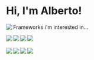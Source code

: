 # Hi, I'm Alberto!

<div>
  <img align="left" src="https://github-readme-stats.vercel.app/api/top-langs/?username=albertoyg&layout=compact" />
</div>

Frameworks i'm interested in...

<div>
  <img align="left" src="https://img.shields.io/badge/Next-black?style=for-the-badge&logo=next.js&logoColor=white" />
  <img align="left" src="https://img.shields.io/badge/node.js-6DA55F?style=for-the-badge&logo=node.js&logoColor=white" />
  <img align="left" src="https://img.shields.io/badge/Anaconda-%2344A833.svg?style=for-the-badge&logo=anaconda&logoColor=white" />
  <img align="left" src="https://img.shields.io/badge/flask-%23000.svg?style=for-the-badge&logo=flask&logoColor=white" />
  <br/><br/>
  <img align="left" align="left" src="https://img.shields.io/badge/react-%2320232a.svg?style=for-the-badge&logo=react&logoColor=%2361DAFB" />
  <img align="left" src="https://img.shields.io/badge/SASS-hotpink.svg?style=for-the-badge&logo=SASS&logoColor=white" />
  <img align="left" src="https://img.shields.io/badge/bootstrap-%238511FA.svg?style=for-the-badge&logo=bootstrap&logoColor=white" />
  <img src="https://img.shields.io/badge/NPM-%23CB3837.svg?style=for-the-badge&logo=npm&logoColor=white" />
</div>
